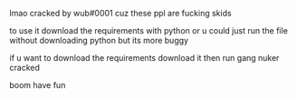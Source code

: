 lmao cracked by wub#0001 cuz these ppl are fucking skids

to use it download the requirements with python or u could just run the file without downloading python but its more buggy


if u want to download the requirements download it then run gang nuker cracked

boom have fun
